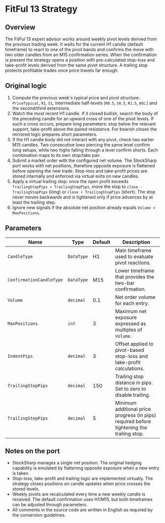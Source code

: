 # FitFul 13 Strategy

## Overview
The FitFul 13 expert advisor works around weekly pivot levels derived from the previous trading week. It waits for the current H1 candle (default timeframe) to react to one of the pivot bands and confirms the move with two older candles from an M15 confirmation series. When the confirmation is present the strategy opens a position with pre-calculated stop-loss and take-profit levels derived from the same pivot structure. A trailing stop protects profitable trades once price travels far enough.

## Original logic
1. Compute the previous week's typical price and pivot structure: `PriceTypical`, `R1`, `S1`, intermediate half-levels (`R0.5`, `S0.5`, `R1.5`, etc.) and the second/third extensions.
2. Watch the most recent H1 candle. If it closed bullish, search the body of the preceding candle for an upward cross of one of the pivot levels. If such a cross occurs, prepare long parameters: stop below the relevant support, take-profit above the paired resistance. For bearish closes the mirrored logic prepares short parameters.
3. If the H1 candle body did not interact with any pivot, check two earlier M15 candles. Two consecutive lows piercing the same level confirm long setups, while two highs falling through a level confirm shorts. Each combination maps to its own stop/take pair.
4. Submit a market order with the configured net volume. The StockSharp port works with net positions, therefore opposite exposure is flattened before opening the new trade. Stop-loss and take-profit prices are stored internally and enforced via virtual exits on new candles.
5. Apply a virtual trailing stop: once the open profit exceeds `TrailingStopPips + TrailingStepPips`, move the stop to `close - TrailingStopPips` (long) or `close + TrailingStopPips` (short). The stop never moves backwards and is tightened only if price advances by at least the trailing step.
6. Ignore new signals if the absolute net position already equals `Volume × MaxPositions`.

## Parameters
| Name | Type | Default | Description |
|------|------|---------|-------------|
| `CandleType` | `DataType` | H1 | Main timeframe used to evaluate pivot reactions. |
| `ConfirmationCandleType` | `DataType` | M15 | Lower timeframe that provides the two-bar confirmation. |
| `Volume` | `decimal` | 0.1 | Net order volume for each entry. |
| `MaxPositions` | `int` | 3 | Maximum net exposure expressed as multiples of `Volume`. |
| `IndentPips` | `decimal` | 3 | Offset applied to pivot-based stop-loss and take-profit calculations. |
| `TrailingStopPips` | `decimal` | 150 | Trailing stop distance in pips. Set to zero to disable trailing. |
| `TrailingStepPips` | `decimal` | 5 | Minimum additional price progress (in pips) required before tightening the trailing stop. |

## Notes on the port
- StockSharp manages a single net position. The original hedging capability is emulated by flattening opposite exposure when a new entry is taken.
- Stop-loss, take-profit and trailing logic are implemented virtually. The strategy closes positions on candle updates when price crosses the stored levels.
- Weekly pivots are recalculated every time a new weekly candle is received. The default confirmation uses H1/M15, but both timeframes can be adjusted through parameters.
- All comments in the source code are written in English as required by the conversion guidelines.

